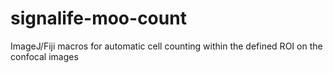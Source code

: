 # signalife-moo-count
ImageJ/Fiji macros for automatic cell counting within the defined ROI on the confocal images
